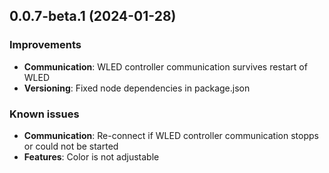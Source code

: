 ## 0.0.7-beta.1 (2024-01-28)

### Improvements

- **Communication**: WLED controller communication survives restart of WLED
- **Versioning**: Fixed node dependencies in package.json

### Known issues

- **Communication**: Re-connect if WLED controller communication stopps or could not be started
- **Features**: Color is not adjustable
